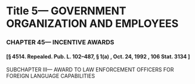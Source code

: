 
# Title 5— GOVERNMENT ORGANIZATION AND EMPLOYEES
### CHAPTER 45— INCENTIVE AWARDS
#### [§ 4514. Repealed. Pub. L. 102–487, § 1(a) , Oct. 24, 1992 , 106 Stat. 3134 ]

SUBCHAPTER III— AWARD TO LAW ENFORCEMENT OFFICERS FOR FOREIGN LANGUAGE CAPABILITIES
